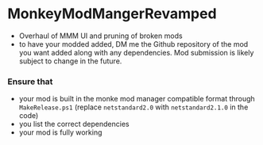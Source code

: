 # MonkeyModMangerRevamped


* Overhaul of MMM UI and pruning of broken mods
* to have your modded added, DM me the Github repository of the mod you want added along with any dependencies.
Mod submission is likely subject to change in the future.

### Ensure that
* your mod is built in the monke mod manager compatible format through `MakeRelease.ps1` (replace `netstandard2.0` with `netstandard2.1.0` in the code)
* you list the correct dependencies
* your mod is fully working
